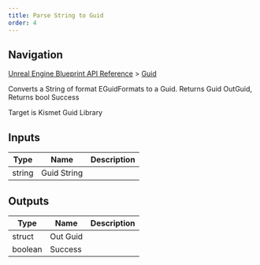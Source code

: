 ```yaml
---
title: Parse String to Guid
order: 4
---
```

## Navigation

[Unreal Engine Blueprint API Reference](https://dev.epicgames.com/documentation/en-us/unreal-engine/BlueprintAPI) > [Guid](https://dev.epicgames.com/documentation/en-us/unreal-engine/BlueprintAPI/Guid)

Converts a String of format EGuidFormats to a Guid. Returns Guid OutGuid, Returns bool Success

Target is Kismet Guid Library

## Inputs

| Type | Name | Description |
| --- | --- | --- |
| string | Guid String |  |

## Outputs

| Type | Name | Description |
| --- | --- | --- |
| struct | Out Guid |  |
| boolean | Success |  |
